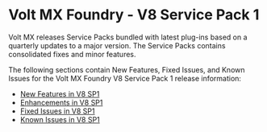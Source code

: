                           

Volt MX  Foundry - V8 Service Pack 1
===============================

Volt MX  releases Service Packs bundled with latest plug-ins based on a quarterly updates to a major version. The Service Packs contains consolidated fixes and minor features.

The following sections contain New Features, Fixed Issues, and Known Issues for the Volt MX Foundry V8 Service Pack 1 release information:

*   [New Features in V8 SP1](V8SP1_New_Features.md)
*   [Enhancements in V8 SP1](V8SP1_Enhancements.md)
*   [Fixed Issues in V8 SP1](V8SP1_fixedissues.md)
*   [Known Issues in V8 SP1](V8SP1_knownissues.md)
